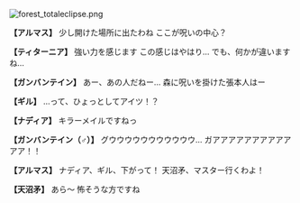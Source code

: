
![forest_totaleclipse.png](../images/backgrounds/forest_totaleclipse.png)

**【アルマス】**
少し開けた場所に出たわね
ここが呪いの中心？

**【ティターニア】**
強い力を感じます
この感じはやはり…
でも、何かが違いますね…

**【ガンバンテイン】**
あー、あの人だねー…
森に呪いを掛けた張本人はー

**【ギル】**
…って、ひょっとしてアイツ！？

**【ナディア】**
キラーメイルですねっ

**【ガンバンテイン（♂）】**
グウウウウウウウウウウウ…
ガアアアアアアアアアアアア！！

**【アルマス】**
ナディア、ギル、下がって！
天沼矛、マスター行くわよ！

**【天沼矛】**
あら～
怖そうな方ですね
